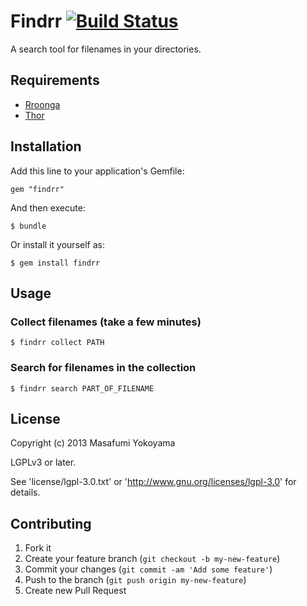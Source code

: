 # Findrr [![Build Status](https://secure.travis-ci.org/myokoym/findrr.png?branch=master)](http://travis-ci.org/myokoym/findrr)

A search tool for filenames in your directories.

## Requirements

* [Rroonga](http://ranguba.org/)
* [Thor](http://whatisthor.com/)

## Installation

Add this line to your application's Gemfile:

    gem "findrr"

And then execute:

    $ bundle

Or install it yourself as:

    $ gem install findrr

## Usage

### Collect filenames (take a few minutes)

    $ findrr collect PATH

### Search for filenames in the collection

    $ findrr search PART_OF_FILENAME

## License

Copyright (c) 2013 Masafumi Yokoyama

LGPLv3 or later.

See 'license/lgpl-3.0.txt' or 'http://www.gnu.org/licenses/lgpl-3.0' for details.

## Contributing

1. Fork it
2. Create your feature branch (`git checkout -b my-new-feature`)
3. Commit your changes (`git commit -am 'Add some feature'`)
4. Push to the branch (`git push origin my-new-feature`)
5. Create new Pull Request
